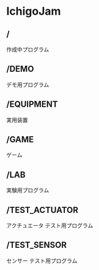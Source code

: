 # IchigoJam

## /
作成中プログラム

## /DEMO
デモ用プログラム

## /EQUIPMENT
実用装置

## /GAME
ゲーム

## /LAB
実験用プログラム

## /TEST_ACTUATOR
アクチュエータ テスト用プログラム

## /TEST_SENSOR
センサー テスト用プログラム
